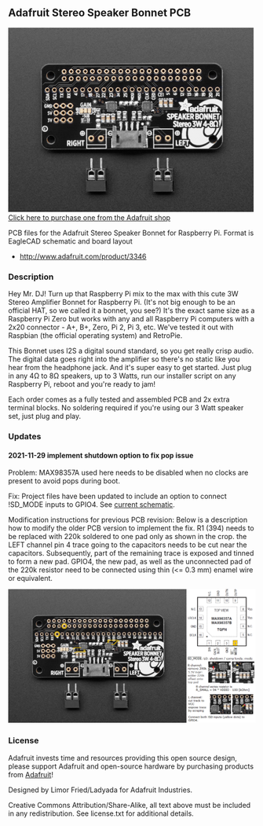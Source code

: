 ## Adafruit Stereo Speaker Bonnet PCB

<a href="http://www.adafruit.com/products/3346"><img src="assets/image.jpg?raw=true" width="500px"><br/>
Click here to purchase one from the Adafruit shop</a>

PCB files for the Adafruit Stereo Speaker Bonnet for Raspberry Pi. Format is EagleCAD schematic and board layout
* http://www.adafruit.com/product/3346

### Description

Hey Mr. DJ! Turn up that Raspberry Pi mix to the max with this cute 3W Stereo Amplifier Bonnet for Raspberry Pi. (It's not big enough to be an official HAT, so we called it a bonnet, you see?) It's the exact same size as a Raspberry Pi Zero but works with any and all Raspberry Pi computers with a 2x20 connector - A+, B+, Zero, Pi 2, Pi 3, etc. We've tested it out with Raspbian (the official operating system) and RetroPie.

This Bonnet uses I2S a digital sound standard, so you get really crisp audio. The digital data goes right into the amplifier so there's no static like you hear from the headphone jack. And it's super easy to get started. Just plug in any 4Ω to 8Ω speakers, up to 3 Watts, run our installer script on any Raspberry Pi, reboot and you're ready to jam!

Each order comes as a fully tested and assembled PCB and 2x extra terminal blocks. No soldering required if you're using our 3 Watt speaker set, just plug and play.

### Updates

#### 2021-11-29 implement shutdown option to fix pop issue

Problem: MAX98357A used here needs to be disabled when no clocks are present to avoid pops during boot.

Fix: Project files have been updated to include an option to connect !SD_MODE inputs to GPIO4. See [current schematic](assets/Adafruit%20Speaker%20Bonnet.sch.pdf).

Modification instructions for previous PCB revision: Below is a description how to modify the older PCB version to implement the fix. R1 (394) needs to be replaced with 220k soldered to one pad only as shown in the crop. the LEFT channel pin 4 trace going to the capacitors needs to be cut near the capacitors. Subsequently, part of the remaining trace is exposed and tinned to form a new pad.  GPIO4, the new pad, as well as the unconnected pad of the 220k resistor need to be connected using thin (<= 0.3 mm) enamel wire or equivalent.

![](assets/rework_to_add_shutdown_gpio4.png)

### License

Adafruit invests time and resources providing this open source design, please support Adafruit and open-source hardware by purchasing products from [Adafruit](https://www.adafruit.com)!

Designed by Limor Fried/Ladyada for Adafruit Industries.

Creative Commons Attribution/Share-Alike, all text above must be included in any redistribution. See license.txt for additional details.

